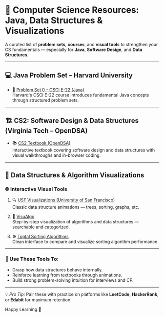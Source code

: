 # 📘 Computer Science Resources: Java, Data Structures & Visualizations

A curated list of **problem sets**, **courses**, and **visual tools** to strengthen your CS fundamentals — especially for **Java**, **Software Design**, and **Data Structures**.

---

## 💻 Java Problem Set – Harvard University

- 📝 [Problem Set 0 – CSCI E-22 (Java)](https://cscie22.sites.fas.harvard.edu/problem_sets/ps0.html)  
  Harvard's CSCI E-22 course introduces fundamental Java concepts through structured problem sets.

---

## 🏗️ CS2: Software Design & Data Structures (Virginia Tech – OpenDSA)

- 📚 [CS2 Textbook (OpenDSA)](https://opendsa-server.cs.vt.edu/ODSA/Books/CS2/html/index.html)  
  Interactive textbook covering software design and data structures with visual walkthroughs and in-browser coding.

---

## 🧠 Data Structures & Algorithm Visualizations

### 🌐 Interactive Visual Tools

1. 🔍 [USF Visualizations (University of San Francisco)](https://www.cs.usfca.edu/~galles/visualization/Algorithms.html)  
   Classic data structure animations — trees, sorting, graphs, etc.

2. 🔧 [VisuAlgo](https://visualgo.net/en)  
   Step-by-step visualization of algorithms and data structures — searchable and categorized.

3. ⚙️ [Toptal Sorting Algorithms](https://www.toptal.com/developers/sorting-algorithms)  
   Clean interface to compare and visualize sorting algorithm performance.

---

### 🧭 Use These Tools To:
- Grasp how data structures behave internally.
- Reinforce learning from textbooks through animations.
- Build strong problem-solving intuition for interviews and CP.

---

💡 *Pro Tip:* Pair these with practice on platforms like **LeetCode**, **HackerRank**, or **Edabit** for maximum retention.

Happy Learning 🚀
